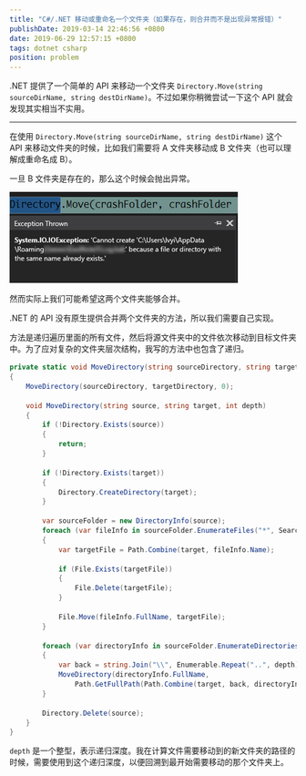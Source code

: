 ```yaml
---
title: "C#/.NET 移动或重命名一个文件夹（如果存在，则合并而不是出现异常报错）"
publishDate: 2019-03-14 22:46:56 +0800
date: 2019-06-29 12:57:15 +0800
tags: dotnet csharp
position: problem
---
```


.NET 提供了一个简单的 API 来移动一个文件夹 `Directory.Move(string sourceDirName, string destDirName)`。不过如果你稍微尝试一下这个 API 就会发现其实相当不实用。

---

在使用 `Directory.Move(string sourceDirName, string destDirName)` 这个 API 来移动文件夹的时候，比如我们需要将 A 文件夹移动成 B 文件夹（也可以理解成重命名成 B）。

一旦 B 文件夹是存在的，那么这个时候会抛出异常。

![抛出了异常](/static/posts/2019-03-14-22-42-34.png)

然而实际上我们可能希望这两个文件夹能够合并。

.NET 的 API 没有原生提供合并两个文件夹的方法，所以我们需要自己实现。

方法是递归遍历里面的所有文件，然后将源文件夹中的文件依次移动到目标文件夹中。为了应对复杂的文件夹层次结构，我写的方法中也包含了递归。

```csharp
private static void MoveDirectory(string sourceDirectory, string targetDirectory)
{
    MoveDirectory(sourceDirectory, targetDirectory, 0);

    void MoveDirectory(string source, string target, int depth)
    {
        if (!Directory.Exists(source))
        {
            return;
        }

        if (!Directory.Exists(target))
        {
            Directory.CreateDirectory(target);
        }

        var sourceFolder = new DirectoryInfo(source);
        foreach (var fileInfo in sourceFolder.EnumerateFiles("*", SearchOption.TopDirectoryOnly))
        {
            var targetFile = Path.Combine(target, fileInfo.Name);

            if (File.Exists(targetFile))
            {
                File.Delete(targetFile);
            }

            File.Move(fileInfo.FullName, targetFile);
        }

        foreach (var directoryInfo in sourceFolder.EnumerateDirectories("*", SearchOption.TopDirectoryOnly))
        {
            var back = string.Join("\\", Enumerable.Repeat("..", depth));
            MoveDirectory(directoryInfo.FullName,
                Path.GetFullPath(Path.Combine(target, back, directoryInfo.Name)), depth + 1);
        }

        Directory.Delete(source);
    }
}
```

`depth` 是一个整型，表示递归深度。我在计算文件需要移动到的新文件夹的路径的时候，需要使用到这个递归深度，以便回溯到最开始需要移动的那个文件夹上。
